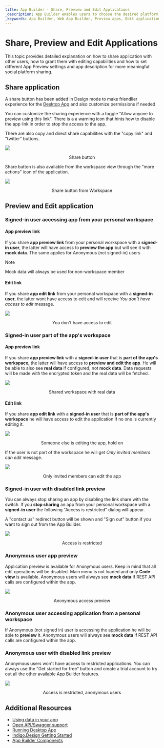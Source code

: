 ```yaml
---
title: App Builder - Share, Preview and Edit Applications 
_description: App Builder enables users to choose the desired platform for code and app generation.
_keywords: App Builder, Web App Builder, Preview apps, Edit applications, Share apps
---
```

# Share, Preview and Edit Applications
This topic provides detailed explanation on how to share application with other users, how to grant them with editing capabilities and how to set different App Preview settings and app description for more meaningful social platform sharing.

## Share application
A share button has been added in Design mode to make friendlier experience for the [Desktop App](https://github.com/IgniteUI/app-builder-client/releases/tag/1.0.1) and also customize permissions if needed. 

You can customize the sharing experience with a toggle "Allow anyone to preview using this link". There is a a warning icon that hints how to disable the app link in order to stop the access to the app.

There are also copy and direct share capabilities with the "copy link" and "twitter" buttons.

<img class="box-shadow" src="./images/share-edit-and-preview/share-and-preview-image-docfx.PNG" />
<p style="width: 100%; text-align:center;">Share button</p>

Share button is also available from the workspace view through the "more actions" icon of the application.

<img class="box-shadow" src="./images/share-edit-and-preview/share-and-preview-image-workspace.PNG" />
<p style="width: 100%; text-align:center;">Share button from Workspace</p>

## Preview and Edit application

### Signed-in user accessing app from your personal workspace
#### App preview link
If you share **app preview link** from your personal workspace with a **signed-in user**, the latter will have access to **preview the app** but will see it with **mock data**. The same applies for Anonymous (not signed-in) users.

> [!NOTE]
> Mock data will always be used for non-workspace member

#### Edit link
If you share **app edit link** from your personal workspace with a **signed-in user**, the latter wont have access to edit and will receive _You don't have access to edit_ message.

<img class="box-shadow" src="./images/share-edit-and-preview/app-from-personal-workspace-signed-in-edit-link.PNG" />
<p style="width: 100%; text-align:center;">You don't have access to edit</p>

### Signed-in user part of the app's workspace
#### App preview link
If you share **app preview link** with a **signed-in user** that is **part of the app's workspace**, the latter will have access to **preview and edit the app**. He will be able to also see **real data** if configured, not **mock data**. Data requests will be made with the encrypted token and the real data will be fetched.

<img class="box-shadow" src="./images/share-edit-and-preview/app-from-shared-workspace-signed-in-user-real-data.PNG" />
<p style="width: 100%; text-align:center;">Shared workspace with real data</p>

#### Edit link
If you share **app edit link** with a **signed-in user** that is **part of the app's workspace** he will have access to edit the application if no one is currently editing it.

<img class="box-shadow" src="./images/share-edit-and-preview/hold-on-while-editing-app.PNG" />
<p style="width: 100%; text-align:center;">Someone else is editing the app, hold on</p>

If the user is not part of the workspace he will get _Only invited members can edit_ message.

<img class="box-shadow" src="./images/share-edit-and-preview/only-invited-members-can-edit.PNG" />
<p style="width: 100%; text-align:center;">Only invited members can edit the app</p>

### Signed-in user with disabled link preview
You can always stop sharing an app by disabling the link share with the switch. If you **stop sharing** an app from your personal workspace with a **signed-in user** the following "Access is restricted" dialog will appear.

A "contact us" redirect button will be shown and "Sign out" button if you want to sign out from the App Builder.

<img class="box-shadow" src="./images/share-edit-and-preview/app-from-personal-workspace-signed-in-disabled-link.PNG" />
<p style="width: 100%; text-align:center;">Access is restricted</p>

### Anonymous user app preview
Application preview is available for Anonymous  users. Keep in mind that all edit operations will be disabled. Main menu is not loaded and only **Code view** is available. Anonymous users will always see **mock data** if REST API calls are configured within the app.

<img class="box-shadow" src="./images/share-edit-and-preview/anonymous-access-no-edit.PNG" />
<p style="width: 100%; text-align:center;">Anonymous access preview</p>

### Anonymous user accessing application from a personal workspace
If Anonymous (not signed in) user is accessing the application he will be able to **preview** it. Anonymous users will always see **mock data** if REST API calls are configured within the app.

### Anonymous user with disabled link preview
Anonymous users won't have access to restricted applications. You can always use the "Get started for free" button and create a trial account to try out all  the other available App Builder features.

<img class="box-shadow" src="./images/share-edit-and-preview/anonymous-access-disabled-share.PNG" />
<p style="width: 100%; text-align:center;">Access is restricted, anonymous users</p>

## Additional Resources

<div class="divider--half"></div>

* [Using data in your app](./using-data-in-your-app.md)
* [Open API/Swagger support](open-api-swagger-support.md)
* [Running Desktop App](running-desktop-app.md)
* [Indigo.Design Getting Started](https://www.infragistics.com/products/indigo-design/help/getting-started)
* [App Builder Components]({environment:appbuilderBaseUrl}/components)

